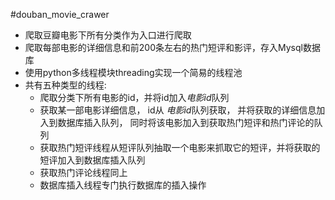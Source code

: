 #douban_movie_crawer

* 爬取豆瓣电影下所有分类作为入口进行爬取
* 爬取每部电影的详细信息和前200条左右的热门短评和影评，存入Mysql数据库
* 使用python多线程模块threading实现一个简易的线程池
* 共有五种类型的线程:
    * 爬取分类下所有电影的id，并将id加入*电影id*队列
    * 获取某一部电影详细信息， id从 *电影id*队列获取， 并将获取的详细信息加入到数据库插入队列，
    同时将该电影加入到获取热门短评和热门评论的队列
    * 获取热门短评线程从短评队列抽取一个电影来抓取它的短评，并将获取的短评加入到数据库插入队列
    * 获取热门评论线程同上
    * 数据库插入线程专门执行数据库的插入操作
    
  
   